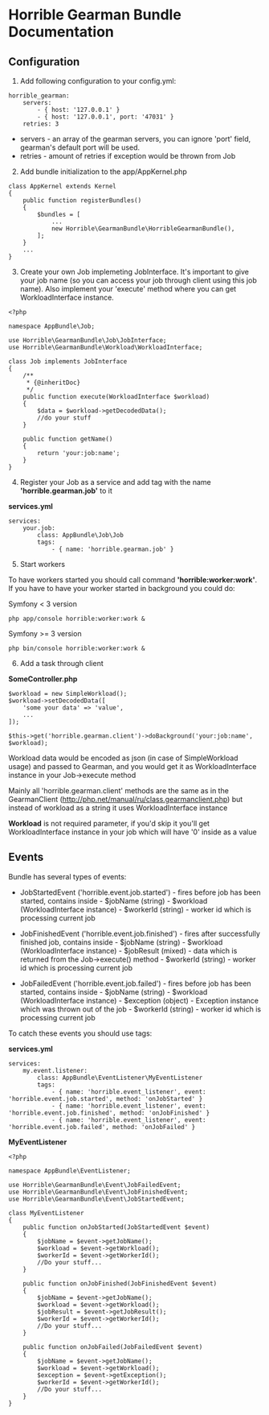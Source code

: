 # Horrible Gearman Bundle Documentation


## Configuration

1. Add following configuration to your config.yml:

```
horrible_gearman: 
    servers: 
        - { host: '127.0.0.1' } 
        - { host: '127.0.0.1', port: '47031' } 
    retries: 3
```

- servers - an array of the gearman servers, you can ignore 'port' field, gearman's default port will be used.
- retries - amount of retries if exception would be thrown from Job

2. Add bundle initialization to the app/AppKernel.php

```
class AppKernel extends Kernel
{
    public function registerBundles()
    {
        $bundles = [
            ...
            new Horrible\GearmanBundle\HorribleGearmanBundle(),
        ];
    }
    ...
}
```

3. Create your own Job implemeting JobInterface. It's important to give your job name (so you can access your job
through client using this job name). Also implement your 'execute' method where you can get WorkloadInterface instance.

```
<?php

namespace AppBundle\Job;

use Horrible\GearmanBundle\Job\JobInterface;
use Horrible\GearmanBundle\Workload\WorkloadInterface;

class Job implements JobInterface
{
    /**
     * {@inheritDoc}
     */
    public function execute(WorkloadInterface $workload)
    {
        $data = $workload->getDecodedData();
        //do your stuff
    }

    public function getName()
    {
        return 'your:job:name';
    }
}
```

4. Register your Job as a service and add tag with the name **'horrible.gearman.job'** to it

**services.yml**
```
services:
    your.job:
        class: AppBundle\Job\Job
        tags:
            - { name: 'horrible.gearman.job' }
```

5. Start workers

To have workers started you should call command **'horrible:worker:work'**.
If you have to have your worker started in background you could do:


Symfony < 3 version
```
php app/console horrible:worker:work &
```

Symfony >= 3 version
```
php bin/console horrible:worker:work &
```

6. Add a task through client

**SomeController.php**
```
$workload = new SimpleWorkload();
$workload->setDecodedData([
    'some your data' => 'value',
    ...
]);

$this->get('horrible.gearman.client')->doBackground('your:job:name', $workload);
```

Workload data would be encoded as json (in case of SimpleWorkload usage) and passed to Gearman, and you would get
it as WorkloadInterface instance in your Job->execute method

Mainly all 'horrible.gearman.client' methods are the same as in the GearmanClient (http://php.net/manual/ru/class.gearmanclient.php)
but instead of workload as a string it uses WorkloadInterface instance

**Workload** is not required parameter, if you'd skip it you'll get WorkloadInterface instance in your job which
will have '0' inside as a value


## Events

Bundle has several types of events:

- JobStartedEvent ('horrible.event.job.started') - fires before job has been started, contains inside
        - $jobName (string)
        - $workload (WorkloadInterface instance)
        - $workerId (string) - worker id which is processing current job

- JobFinishedEvent ('horrible.event.job.finished') - fires after successfully finished job, contains inside
        - $jobName (string)
        - $workload (WorkloadInterface instance)
        - $jobResult (mixed) - data which is returned from the Job->execute() method
        - $workerId (string) - worker id which is processing current job

- JobFailedEvent ('horrible.event.job.failed') - fires before job has been started, contains inside
        - $jobName (string)
        - $workload (WorkloadInterface instance)
        - $exception (object) - Exception instance which was thrown out of the job
        - $workerId (string) - worker id which is processing current job


To catch these events you should use tags:

**services.yml**
```
services:
    my.event.listener:
        class: AppBundle\EventListener\MyEventListener
        tags:
            - { name: 'horrible.event_listener', event: 'horrible.event.job.started', method: 'onJobStarted' }
            - { name: 'horrible.event_listener', event: 'horrible.event.job.finished', method: 'onJobFinished' }
            - { name: 'horrible.event_listener', event: 'horrible.event.job.failed', method: 'onJobFailed' }
```

**MyEventListener**
```
<?php

namespace AppBundle\EventListener;

use Horrible\GearmanBundle\Event\JobFailedEvent;
use Horrible\GearmanBundle\Event\JobFinishedEvent;
use Horrible\GearmanBundle\Event\JobStartedEvent;

class MyEventListener
{
    public function onJobStarted(JobStartedEvent $event)
    {
        $jobName = $event->getJobName();
        $workload = $event->getWorkload();
        $workerId = $event->getWorkerId();
        //Do your stuff...
    }

    public function onJobFinished(JobFinishedEvent $event)
    {
        $jobName = $event->getJobName();
        $workload = $event->getWorkload();
        $jobResult = $event->getJobResult();
        $workerId = $event->getWorkerId();
        //Do your stuff...
    }

    public function onJobFailed(JobFailedEvent $event)
    {
        $jobName = $event->getJobName();
        $workload = $event->getWorkload();
        $exception = $event->getException();
        $workerId = $event->getWorkerId();
        //Do your stuff...
    }
}
```
